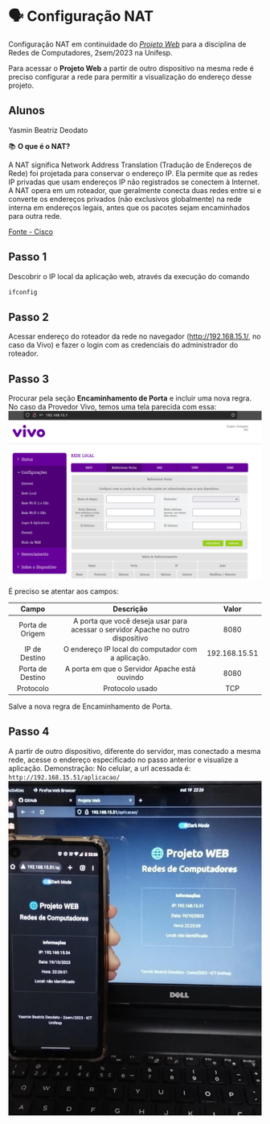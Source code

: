 # 🗣️ Configuração NAT

Configuração NAT em continuidade do [*Projeto Web*](/README.md) para a disciplina de Redes de Computadores, 2sem/2023 na Unifesp. 


Para acessar o **Projeto Web** a partir de outro dispositivo na mesma rede é preciso configurar a rede para permitir a visualização do endereço desse projeto.

## Alunos
Yasmin Beatriz Deodato

📚 **O que é o NAT?**

A NAT significa Network Address Translation (Tradução de Endereços de Rede) foi projetada para conservar o endereço IP. Ela permite que as redes IP privadas que usam endereços IP não registrados se conectem à Internet. A NAT opera em um roteador, que geralmente conecta duas redes entre si e converte os endereços privados (não exclusivos globalmente) na rede interna em endereços legais, antes que os pacotes sejam encaminhados para outra rede. 

[Fonte - Cisco](https://www.cisco.com/c/pt_br/support/docs/ip/network-address-translation-nat/26704-nat-faq-00.html#toc-hId--1420991877)     


## Passo 1
Descobrir o IP local da aplicação web, através da execução do comando
```bash
ifconfig
```

## Passo 2
Acessar endereço do roteador da rede no navegador (http://192.168.15.1/, no caso da Vivo) e fazer o login com as credenciais do administrador do roteador.

## Passo 3
Procurar pela seção **Encaminhamento de Porta** e incluir uma nova regra.
No caso da Provedor Vivo, temos uma tela parecida com essa:
![Configuração Porta](/images/image04.png)

 É preciso se atentar aos campos:


| Campo | Descrição | Valor |
| :-----: | :----------: | :-------: |
| Porta de Origem | A porta que você deseja usar para acessar o servidor Apache no outro dispositivo | 8080 |
| IP de Destino | O endereço IP local do computador com a aplicação. | 192.168.15.51 |
| Porta de Destino | A porta em que o Servidor Apache está ouvindo | 8080 |
| Protocolo | Protocolo usado | TCP | 

Salve a nova regra de Encaminhamento de Porta.

## Passo 4
A partir de outro dispositivo, diferente do servidor, mas conectado a mesma rede, acesse o endereço especificado no passo anterior e visualize a aplicação. Demonstração:
No celular, a url acessada é: `http://192.168.15.51/aplicacao/`
![Visualização da Aplicação em dispositivos da mesma rede](/images/image05.png)